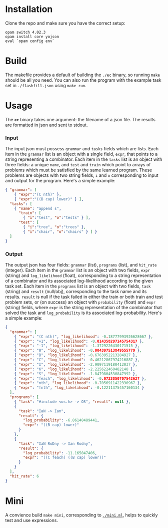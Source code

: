 # Installation

Clone the repo and make sure you have the correct setup:
```
opam switch 4.02.3
opam install core yojson
eval `opam config env`
```

# Build

The makefile provides a default of building the `./ec` binary, so running
`make` should be all you need. You can also run the program with the example
task set in `./flashfill.json` using `make run`.

# Usage

The **`ec`** binary takes one argument: the filename of a json file. The
results are formatted in json and sent to stdout.

### Input
The input json must possess `grammar` and `tasks` fields which are lists.
Each item in the `grammar` list is an object with a single field, `expr`,
that points to a string representing a combinator. Each item in the `tasks`
list is an object with three fields: a unique `name`, and `test` and `train`
which point to arrays of problems which must be satisfied by the same
learned program. These problems are objects with two string fields, `i` and
`o` corresponding to input and output for the program. Here's a simple
example:
```json
{ "grammar": [
    { "expr":"(C nth)" },
    { "expr":"((B cap) lower)" } ],
  "tasks": [
    { "name": "append s",
      "train": [
        { "i":"test", "o":"tests" } ],
      "test": [
        { "i":"tree", "o":"trees" },
        { "i":"chair", "o":"chairs" } ] }
  ]
}
```

### Output
The output json has four fields: `grammar` (list), `programs` (list), and
`hit_rate` (integer). Each item in the `grammar` list is an object with two
fields, `expr` (string) and `log_likelihood` (float), corresponding to a
string representation of a combinator and its associated log-likelihood
according to the given task set. Each item in the `programs` list is an
object with two fields, `task` (string) and `result` (null/obj),
corresponding to the task name and its results. `result` is null if the task
failed in either the train or both train and test problem sets, or (on
success) an object with `probability` (float) and `expr` (string) fields,
where `expr` is the string representation of the combinator that solved the
task and `log_probability` is its associated log-probability. Here's a
simple example:
```json
{
  "grammar": [
    { "expr": "(C nth)", "log_likelihood": -0.18777993926628667 },
    { "expr": "+1", "log_likelihood": -0.014358297145754317 },
    { "expr": "-1", "log_likelihood": -1.3729226430171515 },
    { "expr": "0", "log_likelihood": -0.004397513849555779 },
    { "expr": "B", "log_likelihood": -0.6763952213284927 },
    { "expr": "C", "log_likelihood": -0.46212867974216887 },
    { "expr": "I", "log_likelihood": -2.9097119180412037 },
    { "expr": "K", "log_likelihood": -2.225622460482148 },
    { "expr": "S", "log_likelihood": -1.8479804530847992 },
    { "expr": "feach", "log_likelihood": -0.0723850707542627 },
    { "expr": "nth", "log_likelihood": -0.7056911422330967 },
    { "expr": "fnth", "log_likelihood": -0.12211375457160134 }
  ],
  "programs": [
    { "task": "#include <os.h> -> OS", "result": null },
    {
      "task": "IaN -> Ian",
      "result": {
        "log_probability": -6.86148489441,
        "expr": "((B cap) lower)"
      }
    },
    {
      "task": "IaN RoDny -> Ian Rodny",
      "result": {
        "log_probability": -11.165047406,
        "expr": "((C feach) ((B cap) lower))"
      }
    }
  ],
  "hit_rate": 6
}
```

# Mini

A convience build `make mini`, corresponding to [`./mini.ml`](./mini.ml),
helps to quickly test and use expressions.
